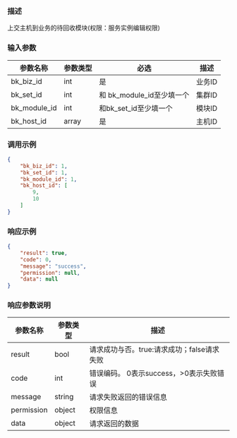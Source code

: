 ### 描述

上交主机到业务的待回收模块(权限：服务实例编辑权限)

### 输入参数

| 参数名称         | 参数类型  | 必选                  | 描述   |
|--------------|-------|---------------------|------|
| bk_biz_id    | int   | 是                   | 业务ID |
| bk_set_id    | int   | 和 bk_module_id至少填一个 | 集群ID |
| bk_module_id | int   | 和bk_set_id至少填一个     | 模块ID |
| bk_host_id   | array | 是                   | 主机ID |

### 调用示例

```json
{
    "bk_biz_id": 1,
    "bk_set_id": 1,
    "bk_module_id": 1,
    "bk_host_id": [
        9,
        10
    ]
}
```

### 响应示例

```json
{
    "result": true,
    "code": 0,
    "message": "success",
    "permission": null,
    "data": null
}
```

### 响应参数说明

| 参数名称       | 参数类型   | 描述                         |
|------------|--------|----------------------------|
| result     | bool   | 请求成功与否。true:请求成功；false请求失败 |
| code       | int    | 错误编码。 0表示success，>0表示失败错误  |
| message    | string | 请求失败返回的错误信息                |
| permission | object | 权限信息                       |
| data       | object | 请求返回的数据                    |
